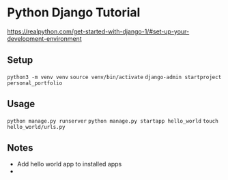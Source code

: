 # Python Django Tutorial

https://realpython.com/get-started-with-django-1/#set-up-your-development-environment

## Setup

`python3 -m venv venv`
`source venv/bin/activate`
`django-admin startproject personal_portfolio`

## Usage

`python manage.py runserver`
`python manage.py startapp hello_world`
`touch hello_world/urls.py`

## Notes

- Add hello world app to installed apps 
- 